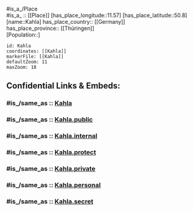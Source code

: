 ﻿---
confidential: public
isDeleted: false
location:
- 50.8
- 11.57
mapmarker: city
mapzoom:
- 7
- 12
SpocWebEntityId: 31250
tags:
- geo/City
type: City
---

#is_a_/Place  
#is_a_ :: [[Place]] 
[has_place_longitude::11.57] 
[has_place_latitude::50.8] 
[name::Kahla] 
has_place_country:: [[Germany]]  
has_place_province:: [[Thüringen]]  
[Population::] 



```leaflet
id: Kahla
coordinates: [[Kahla]] 
markerFile: [[Kahla]] 
defaultZoom: 11 
maxZoom: 18
```


## Confidential Links & Embeds: 

### #is_/same_as :: [Kahla](/_Standards/Earth/Continent/Europe/Europe~Central/Germany/Germany~East/Thüringen/counties~TH/Saale-Holzland-Kreis/cities~Saale-Holzland/Kahla.md) 

### #is_/same_as :: [Kahla.public](/_public/Earth/Continent/Europe/Europe~Central/Germany/Germany~East/Thüringen/counties~TH/Saale-Holzland-Kreis/cities~Saale-Holzland/Kahla.public.md) 

### #is_/same_as :: [Kahla.internal](/_internal/Earth/Continent/Europe/Europe~Central/Germany/Germany~East/Thüringen/counties~TH/Saale-Holzland-Kreis/cities~Saale-Holzland/Kahla.internal.md) 

### #is_/same_as :: [Kahla.protect](/_protect/Earth/Continent/Europe/Europe~Central/Germany/Germany~East/Thüringen/counties~TH/Saale-Holzland-Kreis/cities~Saale-Holzland/Kahla.protect.md) 

### #is_/same_as :: [Kahla.private](/_private/Earth/Continent/Europe/Europe~Central/Germany/Germany~East/Thüringen/counties~TH/Saale-Holzland-Kreis/cities~Saale-Holzland/Kahla.private.md) 

### #is_/same_as :: [Kahla.personal](/_personal/Earth/Continent/Europe/Europe~Central/Germany/Germany~East/Thüringen/counties~TH/Saale-Holzland-Kreis/cities~Saale-Holzland/Kahla.personal.md) 

### #is_/same_as :: [Kahla.secret](/_secret/Earth/Continent/Europe/Europe~Central/Germany/Germany~East/Thüringen/counties~TH/Saale-Holzland-Kreis/cities~Saale-Holzland/Kahla.secret.md)

